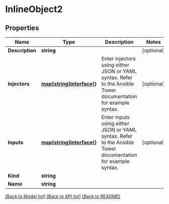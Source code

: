 # InlineObject2

## Properties

Name | Type | Description | Notes
------------ | ------------- | ------------- | -------------
**Description** | **string** |  | [optional] 
**Injectors** | [**map[string]interface{}**](.md) | Enter injectors using either JSON or YAML syntax. Refer to the Ansible Tower documentation for example syntax. | [optional] 
**Inputs** | [**map[string]interface{}**](.md) | Enter inputs using either JSON or YAML syntax. Refer to the Ansible Tower documentation for example syntax. | [optional] 
**Kind** | **string** |  | 
**Name** | **string** |  | 

[[Back to Model list]](../README.md#documentation-for-models) [[Back to API list]](../README.md#documentation-for-api-endpoints) [[Back to README]](../README.md)


